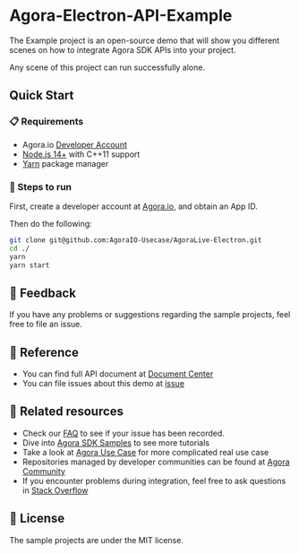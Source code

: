 # Agora-Electron-API-Example

The Example project is an open-source demo that will show you different scenes on how to integrate Agora SDK APIs into your project.

Any scene of this project can run successfully alone.

## Quick Start

### 📋 Requirements

- Agora.io [Developer Account](https://dashboard.agora.io/signin/)
- [Node.js 14+](https://nodejs.org/en/download/) with C++11 support
- [Yarn](https://yarnpkg.com/) package manager

### 🎉 Steps to run

First, create a developer account at [Agora.io](https://dashboard.agora.io/signin/), and obtain an App ID.

Then do the following:

```bash
git clone git@github.com:AgoraIO-Usecase/AgoraLive-Electron.git
cd ./
yarn
yarn start
```
## 👏 Feedback

If you have any problems or suggestions regarding the sample projects, feel free to file an issue.

## 🚀 Reference

- You can find full API document at [Document Center](https://docs.agora.io/en/Video/API%20Reference/electron/index.html)
- You can file issues about this demo at [issue](https://github.com/AgoraIO-Extensions/Electron-SDK/issues)

## 🚀 Related resources

- Check our [FAQ](https://docs.agora.io/en/faq) to see if your issue has been recorded.
- Dive into [Agora SDK Samples](https://github.com/AgoraIO) to see more tutorials
- Take a look at [Agora Use Case](https://github.com/AgoraIO-usecase) for more complicated real use case
- Repositories managed by developer communities can be found at [Agora Community](https://github.com/AgoraIO-Community)
- If you encounter problems during integration, feel free to ask questions in [Stack Overflow](https://stackoverflow.com/questions/tagged/agora.io)

## 📄 License

The sample projects are under the MIT license.
